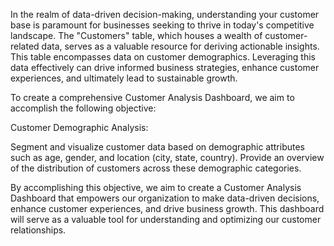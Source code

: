 In the realm of data-driven decision-making, understanding your customer base is paramount for businesses seeking to thrive in today's competitive landscape. The "Customers" table, which houses a wealth of customer-related data, serves as a valuable resource for deriving actionable insights. This table encompasses data on customer demographics. Leveraging this data effectively can drive informed business strategies, enhance customer experiences, and ultimately lead to sustainable growth.

To create a comprehensive Customer Analysis Dashboard, we aim to accomplish the following objective:

Customer Demographic Analysis:

Segment and visualize customer data based on demographic attributes such as age, gender, and location (city, state, country).
Provide an overview of the distribution of customers across these demographic categories.

By accomplishing this objective, we aim to create a Customer Analysis Dashboard that empowers our organization to make data-driven decisions, enhance customer experiences, and drive business growth. This dashboard will serve as a valuable tool for understanding and optimizing our customer relationships.
